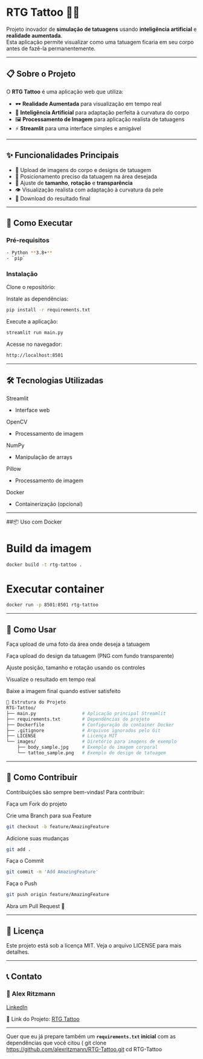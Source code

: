 # RTG Tattoo 🎨🤖

Projeto inovador de **simulação de tatuagens** usando **inteligência artificial** e **realidade aumentada**.  
Esta aplicação permite visualizar como uma tatuagem ficaria em seu corpo antes de fazê-la permanentemente.

---

## 📋 Sobre o Projeto
O **RTG Tattoo** é uma aplicação web que utiliza:

- 🕶 **Realidade Aumentada** para visualização em tempo real  
- 🤖 **Inteligência Artificial** para adaptação perfeita à curvatura do corpo  
- 🖼 **Processamento de Imagem** para aplicação realista de tatuagens  
- ⚡ **Streamlit** para uma interface simples e amigável  

---

## ✨ Funcionalidades Principais
- 📸 Upload de imagens do corpo e designs de tatuagem  
- 🎯 Posicionamento preciso da tatuagem na área desejada  
- 🔄 Ajuste de **tamanho**, **rotação** e **transparência**  
- 👁 Visualização realista com adaptação à curvatura da pele  
- 💾 Download do resultado final  

---

## 🚀 Como Executar

### Pré-requisitos
```bash
- Python **3.8+**  
- `pip`
```
### Instalação
Clone o repositório:

Instale as dependências:
```bash
pip install -r requirements.txt
```

Execute a aplicação:
```bash
streamlit run main.py
```

Acesse no navegador:
```bash
http://localhost:8501
```
---
## 🛠 Tecnologias Utilizadas

Streamlit
 - Interface web

OpenCV
 - Processamento de imagem

NumPy
 - Manipulação de arrays

Pillow
 - Processamento de imagem

Docker
 - Containerização (opcional)

---

##📦 Uso com Docker
# Build da imagem
```bash
docker build -t rtg-tattoo .
```
# Executar container
```bash
docker run -p 8501:8501 rtg-tattoo
```
---
## 🎯 Como Usar

Faça upload de uma foto da área onde deseja a tatuagem

Faça upload do design da tatuagem (PNG com fundo transparente)

Ajuste posição, tamanho e rotação usando os controles

Visualize o resultado em tempo real

Baixe a imagem final quando estiver satisfeito
```bash
📂 Estrutura do Projeto
RTG-Tattoo/
├── main.py                 # Aplicação principal Streamlit
├── requirements.txt        # Dependências do projeto
├── Dockerfile              # Configuração do container Docker
├── .gitignore              # Arquivos ignorados pelo Git
├── LICENSE                 # Licença MIT
└── images/                 # Diretório para imagens de exemplo
    ├── body_sample.jpg     # Exemplo de imagem corporal
    └── tattoo_sample.png   # Exemplo de design de tatuagem
```

---
## 🤝 Como Contribuir

Contribuições são sempre bem-vindas! Para contribuir:

Faça um Fork do projeto

Crie uma Branch para sua Feature
```bash
git checkout -b feature/AmazingFeature
```

Adicione suas mudanças
```bash
git add .
```

Faça o Commit
```bash
git commit -m 'Add AmazingFeature'
```

Faça o Push
```bash
git push origin feature/AmazingFeature
```

Abra um Pull Request 🎉

---

## 📝 Licença

Este projeto está sob a licença MIT.
Veja o arquivo LICENSE
 para mais detalhes.

---

## 📞 Contato

### 👤 Alex Ritzmann

[LinkedIn](https://www.linkedin.com/in/alexritzmann/)

📌 Link do Projeto: [RTG Tattoo](https://www.rtgtattoo.com.br/)

---




Quer que eu já prepare também um **`requirements.txt` inicial** com as dependências que você citou (
git clone https://github.com/alexritzmann/RTG-Tattoo.git
cd RTG-Tattoo
